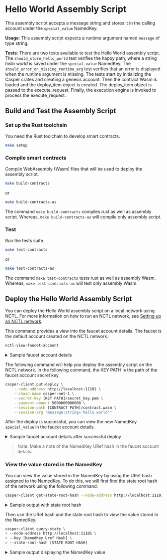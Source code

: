 # Hello World Assembly Script

This assembly script accepts a message string and stores it in the calling account under the `special_value` NamedKey.

**Usage**: This assembly script expects a runtime argument named `message` of type string.

**Tests**: There are two tests available to test the Hello World assembly script. The `should_store_hello_world` test verifies the happy path, where a string *hello world* is saved under the `special_value` NamedKey. The `should_error_on_missing_runtime_arg` test verifies that an error is displayed when the runtime argument is missing. 
The tests start by initializing the Casper crates and creating a genesis account. Then the contract Wasm is loaded and the deploy_item object is created. The deploy_item object is passed to the execute_request. Finally, the execution engine is invoked to process the execute_request. 

## Build and Test the Assembly Script

### Set up the Rust toolchain
You need the Rust toolchain to develop smart contracts.
```bash
make setup
```

### Compile smart contracts
Compile WebAssembly (Wasm) files that will be used to deploy the assembly script.
```bash
make build-contracts
```
or
```bash
make build-contracts-as
```

The command `make build-contracts` compiles rust as well as assembly script. Whereas, `make build-contracts-as` will compile only assembly script.

### Test
Run the tests suite.
```bash
make test-contracts
```
or
```bash
make test-contracts-as
```
The command `make test-contracts` tests rust as well as assembly Wasm. Whereas, `make test-contracts-as` will test only assembly Wasm.

## Deploy the Hello World Assembly Script

You can deploy the Hello World assembly script on a local network using NCTL. For more information on how to run an NCTL network, see [Setting up an NCTL network](https://docs.casperlabs.io/dapp-dev-guide/building-dapps/setup-nctl/).

This command provides a view into the faucet account details. The faucet is the default account created on the NCTL network.

```bash
nctl-view-faucet-account
```

<details>
<summary>Sample faucet account details</summary>

```bash
2022-06-21T10:06:56.354497 [INFO] [226848] NCTL :: faucet a/c secret key    : /home/ubuntu/casper-nctl/assets/net-1/faucet/secret_key.pem
2022-06-21T10:06:56.356638 [INFO] [226848] NCTL :: faucet a/c key           : 0146e3d5235a9c895d22eba969f390d0217aedbe0b8abcda0ea7ed0c27b3cd9d36
2022-06-21T10:06:56.358489 [INFO] [226848] NCTL :: faucet a/c hash          : ba94ea5ab81adceb47ca4a0502f926633b5643d90beae3bdf3f55117ceaf2297
2022-06-21T10:06:56.360308 [INFO] [226848] NCTL :: faucet a/c purse         : uref-bc30bba7e0701b726e89c08154b6037a8bc4b0bb8635595fb254f6081f0da0b1-007
2022-06-21T10:06:56.362112 [INFO] [226848] NCTL :: faucet a/c purse balance : 1000000000000000000000000000000000
2022-06-21T10:06:56.363781 [INFO] [226848] NCTL :: faucet on-chain account  : see below

{
  "api_version": "1.0.0",
  "block_header": null,
  "merkle_proof": "[2160 hex chars]",
  "stored_value": {
    "Account": {
      "account_hash": "account-hash-ba94ea5ab81adceb47ca4a0502f926633b5643d90beae3bdf3f55117ceaf2297",
      "action_thresholds": {
        "deployment": 1,
        "key_management": 1
      },
      "associated_keys": [
        {
          "account_hash": "account-hash-ba94ea5ab81adceb47ca4a0502f926633b5643d90beae3bdf3f55117ceaf2297",
          "weight": 1
        }
      ],
      "main_purse": "uref-bc30bba7e0701b726e89c08154b6037a8bc4b0bb8635595fb254f6081f0da0b1-007",
      "named_keys": []
    }
  }
}
```

</details>

The following command will help you deploy the assembly script on the NCTL network. In the following command, the KEY PATH is the path of the faucet account secret key.

```bash
casper-client put-deploy \
    --node-address http://localhost:11101 \
    --chain-name casper-net-1 \
    --secret-key [KEY PATH]/secret_key.pem \
    --payment-amount 5000000000000 \
    --session-path [CONTRACT PATH]/contract.wasm \
    --session-arg "message:string='hello world'"    
```

After the deploy is successful, you can view the new NamedKey `special_value` in the faucet account details.  

<details>
<summary>Sample faucet account details after successful deploy</summary>

```bash
2022-06-21T10:11:49.190801 [INFO] [226848] NCTL :: faucet a/c secret key    : /home/ubuntu/casper-nctl/assets/net-1/faucet/secret_key.pem
2022-06-21T10:11:49.192818 [INFO] [226848] NCTL :: faucet a/c key           : 0146e3d5235a9c895d22eba969f390d0217aedbe0b8abcda0ea7ed0c27b3cd9d36
2022-06-21T10:11:49.194613 [INFO] [226848] NCTL :: faucet a/c hash          : ba94ea5ab81adceb47ca4a0502f926633b5643d90beae3bdf3f55117ceaf2297
2022-06-21T10:11:49.196407 [INFO] [226848] NCTL :: faucet a/c purse         : uref-bc30bba7e0701b726e89c08154b6037a8bc4b0bb8635595fb254f6081f0da0b1-007
2022-06-21T10:11:49.198393 [INFO] [226848] NCTL :: faucet a/c purse balance : 999999999999999999999900000000000
2022-06-21T10:11:49.200185 [INFO] [226848] NCTL :: faucet on-chain account  : see below
{
  "api_version": "1.0.0",
  "block_header": null,
  "merkle_proof": "[2330 hex chars]",
  "stored_value": {
    "Account": {
      "account_hash": "account-hash-ba94ea5ab81adceb47ca4a0502f926633b5643d90beae3bdf3f55117ceaf2297",
      "action_thresholds": {
        "deployment": 1,
        "key_management": 1
      },
      "associated_keys": [
        {
          "account_hash": "account-hash-ba94ea5ab81adceb47ca4a0502f926633b5643d90beae3bdf3f55117ceaf2297",
          "weight": 1
        }
      ],
      "main_purse": "uref-bc30bba7e0701b726e89c08154b6037a8bc4b0bb8635595fb254f6081f0da0b1-007",
      "named_keys": [
        {
          "key": "uref-07ea6a04bc49f73d20b78f81d994cd324b60ea62046cc73e7a2030f4c25c2759-007",
          "name": "special_value"
        }
      ]
    }
  }
}
```

</details>

>Note: Make a note of the NamedKey URef hash in the faucet account details.

### View the value stored in the NamedKey

You can view the value stored in the NamedKey by using the URef hash assigned to the NamedKey. To do this, we will first find the state root hash of the network using the following command:

```bash
casper-client get-state-root-hash --node-address http://localhost:11101
```

<details>
<summary>Sample output with state root hash</summary>

```json
{
"id": -7547762796950564402,
  "jsonrpc": "2.0",
  "result": {
    "api_version": "1.0.0",
    "state_root_hash": "6097c728c1af6179a491b5c3d143c49b032c9d6bb69be553729cb9f1489c3833"
  }
}
```

</details>

Then use the URef hash and the state root hash to view the value stored in the NamedKey.

```bash
casper-client query-state \
> --node-address http://localhost:11101 \
> --key [NamedKey Uref Hash] \
> --state-root-hash [STATE ROOT HASH]
```

<details>
<summary>Sample output displaying the NamedKey value</summary>

```json
{
  "id": 5590727100213957592,
  "jsonrpc": "2.0",
  "result": {
    "api_version": "1.0.0",
    "block_header": null,
    "merkle_proof": "[3958 hex chars]",
    "stored_value": {
      "CLValue": {
        "bytes": "0b00000068656c6c6f20776f726c64",
        "cl_type": "String",
        "parsed": "hello world"
      }
    }
  }
}
```

</details>



